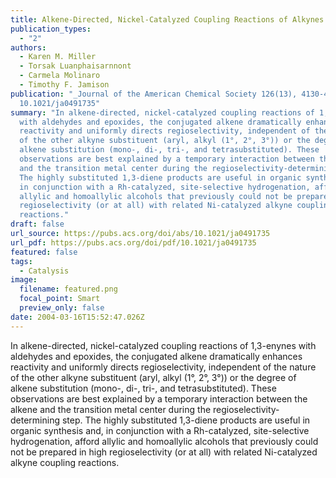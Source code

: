 ```yaml
---
title: Alkene-Directed, Nickel-Catalyzed Coupling Reactions of Alkynes
publication_types:
  - "2"
authors:
  - Karen M. Miller
  - Torsak Luanphaisarnnont
  - Carmela Molinaro
  - Timothy F. Jamison
publication: "_Journal of the American Chemical Society 126(13), 4130-4131_, DOI:
  10.1021/ja0491735"
summary: "In alkene-directed, nickel-catalyzed coupling reactions of 1,3-enynes
  with aldehydes and epoxides, the conjugated alkene dramatically enhances
  reactivity and uniformly directs regioselectivity, independent of the nature
  of the other alkyne substituent (aryl, alkyl (1°, 2°, 3°)) or the degree of
  alkene substitution (mono-, di-, tri-, and tetrasubstituted). These
  observations are best explained by a temporary interaction between the alkene
  and the transition metal center during the regioselectivity-determining step.
  The highly substituted 1,3-diene products are useful in organic synthesis and,
  in conjunction with a Rh-catalyzed, site-selective hydrogenation, afford
  allylic and homoallylic alcohols that previously could not be prepared in high
  regioselectivity (or at all) with related Ni-catalyzed alkyne coupling
  reactions."
draft: false
url_source: https://pubs.acs.org/doi/abs/10.1021/ja0491735
url_pdf: https://pubs.acs.org/doi/pdf/10.1021/ja0491735
featured: false
tags:
  - Catalysis
image:
  filename: featured.png
  focal_point: Smart
  preview_only: false
date: 2004-03-16T15:52:47.026Z
---
```

In alkene-directed, nickel-catalyzed coupling reactions of 1,3-enynes with aldehydes and epoxides, the conjugated alkene dramatically enhances reactivity and uniformly directs regioselectivity, independent of the nature of the other alkyne substituent (aryl, alkyl (1°, 2°, 3°)) or the degree of alkene substitution (mono-, di-, tri-, and tetrasubstituted). These observations are best explained by a temporary interaction between the alkene and the transition metal center during the regioselectivity-determining step. The highly substituted 1,3-diene products are useful in organic synthesis and, in conjunction with a Rh-catalyzed, site-selective hydrogenation, afford allylic and homoallylic alcohols that previously could not be prepared in high regioselectivity (or at all) with related Ni-catalyzed alkyne coupling reactions.
